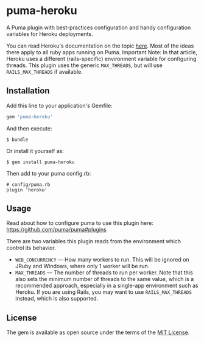 # puma-heroku

A Puma plugin with best-practices configuration and handy configuration
variables for Heroku deployments.

You can read Heroku's documentation on the topic [here](https://devcenter.heroku.com/articles/deploying-rails-applications-with-the-puma-web-server). Most of the ideas there apply to all ruby apps running on Puma. Important Note: In that article, Heroku uses a different (rails-specific) environment variable for configuring threads. This plugin uses the generic `MAX_THREADS`, but will use `RAILS_MAX_THREADS` if available.

## Installation

Add this line to your application's Gemfile:

```ruby
gem 'puma-heroku'
```

And then execute:

    $ bundle

Or install it yourself as:

    $ gem install puma-heroku
    
Then add to your puma config.rb:

    # config/puma.rb
    plugin 'heroku'


## Usage

Read about how to configure puma to use this plugin here: https://github.com/puma/puma#plugins

There are two variables this plugin reads from the environment which control its behavior.

* `WEB_CONCURRENCY` — How many workers to run. This will be ignored on JRuby and Windows, where only 1 worker will be run.
* `MAX_THREADS` — The number of threads to run per worker. Note that this also sets the minimum number of threads to the same value, which is a recommended approach, especially in a single-app environment such as Heroku. If you are using Rails, you may want to use `RAILS_MAX_THREADS` instead, which is also supported.

## License

The gem is available as open source under the terms of the [MIT License](http://opensource.org/licenses/MIT).
